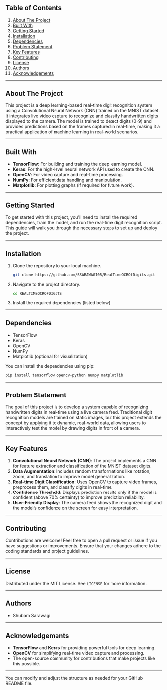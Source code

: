 ## Table of Contents
1. [About The Project](#about-the-project)
2. [Built With](#built-with)
3. [Getting Started](#getting-started)
4. [Installation](#installation)
5. [Dependencies](#dependencies)
6. [Problem Statement](#problem-statement)
7. [Key Features](#key-features)
8. [Contributing](#contributing)
9. [License](#license)
10. [Authors](#authors)
11. [Acknowledgements](#acknowledgements)

---

## About The Project
This project is a deep learning-based real-time digit recognition system using a Convolutional Neural Network (CNN) trained on the MNIST dataset. It integrates live video capture to recognize and classify handwritten digits displayed to the camera. The model is trained to detect digits (0-9) and provides predictions based on the frames captured in real-time, making it a practical application of machine learning in real-world scenarios.

---

## Built With
- **TensorFlow**: For building and training the deep learning model.
- **Keras**: For the high-level neural network API used to create the CNN.
- **OpenCV**: For video capture and real-time processing.
- **NumPy**: For efficient data handling and manipulation.
- **Matplotlib**: For plotting graphs (if required for future work).

---

## Getting Started
To get started with this project, you'll need to install the required dependencies, train the model, and run the real-time digit recognition script. This guide will walk you through the necessary steps to set up and deploy the project.

---

## Installation
1. Clone the repository to your local machine.
   ```bash
   git clone https://github.com/SSARAWAGI05/RealTimeOCROfDigits.git
   ```
2. Navigate to the project directory.
   ```bash
   cd REALTIMEOCROFDIGITS
   ```
3. Install the required dependencies (listed below).

---

## Dependencies
- TensorFlow
- Keras
- OpenCV
- NumPy
- Matplotlib (optional for visualization)
   
You can install the dependencies using pip:
```bash
pip install tensorflow opencv-python numpy matplotlib
```

---

## Problem Statement
The goal of this project is to develop a system capable of recognizing handwritten digits in real-time using a live camera feed. Traditional digit recognition models are trained on static images, but this project extends the concept by applying it to dynamic, real-world data, allowing users to interactively test the model by drawing digits in front of a camera.

---

## Key Features
1. **Convolutional Neural Network (CNN)**: The project implements a CNN for feature extraction and classification of the MNIST dataset digits.
2. **Data Augmentation**: Includes random transformations like rotation, zoom, and translation to improve model generalization.
3. **Real-time Digit Classification**: Uses OpenCV to capture video frames, preprocess them, and classify digits in real-time.
4. **Confidence Threshold**: Displays prediction results only if the model is confident (above 70% certainty) to improve prediction reliability.
5. **User-Friendly Display**: The camera feed shows the recognized digit and the model’s confidence on the screen for easy interpretation.

---

## Contributing
Contributions are welcome! Feel free to open a pull request or issue if you have suggestions or improvements. Ensure that your changes adhere to the coding standards and project guidelines.

---

## License
Distributed under the MIT License. See `LICENSE` for more information.

---

## Authors
- Shubam Sarawagi

---

## Acknowledgements
- **TensorFlow** and **Keras** for providing powerful tools for deep learning.
- **OpenCV** for simplifying real-time video capture and processing.
- The open-source community for contributions that make projects like this possible.

---

You can modify and adjust the structure as needed for your GitHub README file.
